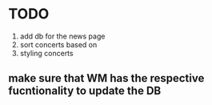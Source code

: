 # TODO
1. add db for the news page
2. sort concerts based on 
3. styling concerts

## make sure that WM has the respective fucntionality to update the DB